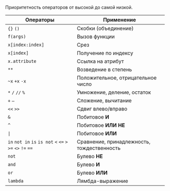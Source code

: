 Приоритетность операторов от высокой до самой низкой.

| Операторы                                                    | Применение                                 |
|--------------------------------------------------------------|--------------------------------------------|
| `{}` `()`                                                    | Скобки (объединение)                       |
| `f(args)`                                                    | Вызов функции                              |
| `x[index:index]`                                             | Срез                                       |
| `x[index]`                                                   | Получение по индексу                       |
| `x.attribute`                                                | Ссылка на атрибут                          |
| `**`                                                         | Возведение в степень                       |
| `~x` `+x` `-x`                                               | Положительное, отрицательное число         |
| `*` `/` `//` `%`                                             | Умножение, деление, остаток                |
| `+` `—`                                                      | Сложение, вычитание                        |
| `<<` `>>`                                                    | Сдвиг влево/вправо                         |
| `&`                                                          | Побитовое **И**                            |
| `^`                                                          | Побитовое **ИЛИ** **НЕ**                   |
| <code>\|</code>                                              | Побитовое **ИЛИ**                          |
| `in` `not in` `is` `is not` `<` `<=` `>` `>=` `<>` `!=` `==` | Сравнение, принадлежность, тождественность |
| `not`                                                        | Булево **НЕ**                              |
| `and`                                                        | Булево **И**                               |
| `or`                                                         | Булево **ИЛИ**                             |
| `lambda`                                                     | Лямбда-выражение                           |
